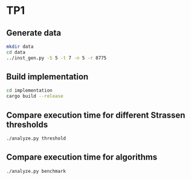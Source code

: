 # TP1

## Generate data

```sh
mkdir data
cd data
../inst_gen.py -S 5 -t 7 -n 5 -r 8775
```

## Build implementation

```sh
cd implementation
cargo build --release
```

## Compare execution time for different Strassen thresholds

```sh
./analyze.py threshold
```

## Compare execution time for algorithms

```sh
./analyze.py benchmark
```
